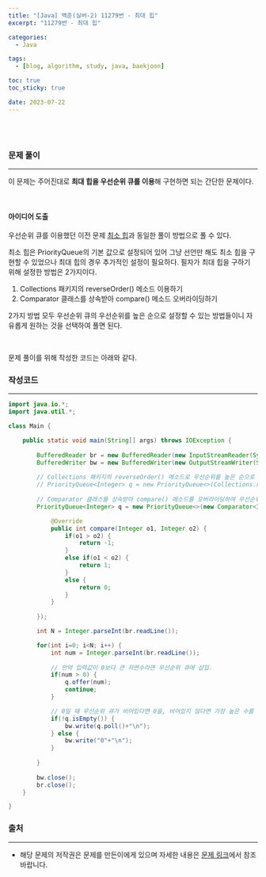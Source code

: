 ```yaml
---
title: "[Java] 백준(실버-2) 11279번 - 최대 힙"
excerpt: "11279번 - 최대 힙"

categories:
  - Java

tags:
  - [blog, algorithm, study, java, baekjoon]

toc: true
toc_sticky: true

date: 2023-07-22
---
```


<br><br>

### 문제 풀이

---

이 문제는 주어진대로 **최대 힙을 우선순위 큐를 이용**해 구현하면 되는 간단한 문제이다.

<br>

#### 아이디어 도출

우선순위 큐를 이용했던 이전 문제 [최소 힙](https://langoustinee.github.io/java/230-post/)과 동일한 풀이 방법으로 풀 수 있다.

최소 힙은 PriorityQueue의 기본 값으로 설정되어 있어 그냥 선언만 해도 최소 힙을 구현할 수 있었으나 최대 힙의 경우 추가적인 설정이 필요하다. 필자가 최대 힙을 구하기 위해 설정한 방법은 2가지이다.

1. Collections 패키지의 reverseOrder() 메소드 이용하기
2. Comparator 클래스를 상속받아 compare() 메소드 오버라이딩하기

2가지 방법 모두 우선순위 큐의 우선순위를 높은 순으로 설정할 수 있는 방법들이니 자유롭게 원하는 것을 선택하여 풀면 된다.



<br>

문제 풀이를 위해 작성한 코드는 아래와 같다.

### 작성코드

---

```java
import java.io.*;
import java.util.*;

class Main {    

    public static void main(String[] args) throws IOException {
        
        BufferedReader br = new BufferedReader(new InputStreamReader(System.in));
        BufferedWriter bw = new BufferedWriter(new OutputStreamWriter(System.out));
        
        // Collections 패키지의 reverseOrder() 메소드로 우선순위를 높은 순으로 설정할 수 있다.
        // PriorityQueue<Integer> q = new PriorityQueue<>(Collections.reverseOrder());
        
        // Comparator 클래스를 상속받아 compare() 메소드를 오버라이딩하여 우선순위를 높은 순으로 설정한다.
        PriorityQueue<Integer> q = new PriorityQueue<>(new Comparator<Integer>() {

            @Override
            public int compare(Integer o1, Integer o2) {
                if(o1 > o2) {
                    return -1;
                }
                else if(o1 < o2) {
                    return 1;
                }
                else {
                    return 0;
                }
            }
            
        });

        int N = Integer.parseInt(br.readLine());

        for(int i=0; i<N; i++) {
            int num = Integer.parseInt(br.readLine());
            
            // 만약 입력값이 0보다 큰 자연수라면 우선순위 큐에 삽입.
            if(num > 0) {
                q.offer(num);
                continue;
            }

            // 0일 때 우선순위 큐가 비어있다면 0을, 비어있지 않다면 가장 높은 수를 꺼낸다.
            if(!q.isEmpty()) {
                bw.write(q.poll()+"\n");
            } else {
                bw.write("0"+"\n");
            }
            
        }
        
        bw.close();
        br.close();
    }

}
```

### 출처

---

- 해당 문제의 저작권은 문제를 만든이에게 있으며 자세한 내용은 [문제 링크](https://www.acmicpc.net/problem/11279)에서 참조바랍니다.